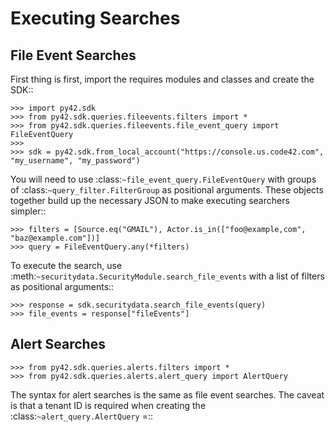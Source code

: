 # Executing Searches

File Event Searches
-------------------

First thing is first, import the requires modules and classes and create the SDK::

    >>> import py42.sdk
    >>> from py42.sdk.queries.fileevents.filters import *
    >>> from py42.sdk.queries.fileevents.file_event_query import FileEventQuery
    >>>
    >>> sdk = py42.sdk.from_local_account("https://console.us.code42.com", "my_username", "my_password")

You will need to use :class:`~file_event_query.FileEventQuery` with groups of
:class:`~query_filter.FilterGroup` as positional arguments. These objects together build up the
necessary JSON to make executing searchers simpler::

    >>> filters = [Source.eq("GMAIL"), Actor.is_in(["foo@example,com", "baz@example.com"])]
    >>> query = FileEventQuery.any(*filters)

To execute the search, use :meth:`~securitydata.SecurityModule.search_file_events`
with a list of filters as positional arguments::

    >>> response = sdk.securitydata.search_file_events(query)
    >>> file_events = response["fileEvents"]

Alert Searches
--------------

    >>> from py42.sdk.queries.alerts.filters import *
    >>> from py42.sdk.queries.alerts.alert_query import AlertQuery

The syntax for alert searches is the same as file event searches. The caveat is
that a tenant ID is required when creating the :class:`~alert_query.AlertQuery` =::




